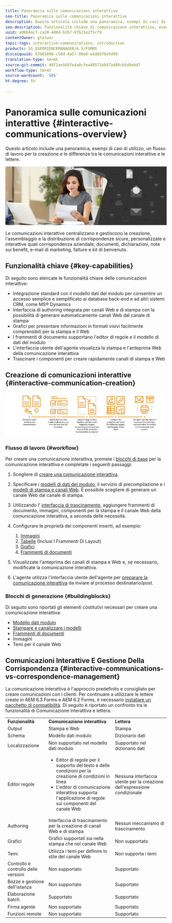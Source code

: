 ```yaml
---
title: Panoramica sulle comunicazioni interattive
seo-title: Panoramica sulle comunicazioni interattive
description: Questo articolo include una panoramica, esempi di casi di utilizzo, un flusso di lavoro per la creazione e le differenze tra le comunicazioni interattive e le lettere.
seo-description: Funzionalità chiave di comunicazione interattiva, esempi di casi di utilizzo, flusso di lavoro di creazione e differenze tra Comunicazione interattiva e Gestione della corrispondenza
uuid: a06b4ac7-ca20-4d6d-b2b7-87b21e2f5cf9
contentOwner: gtalwar
topic-tags: interactive-communications, introduction
products: SG_EXPERIENCEMANAGER/6.5/FORMS
discoiquuid: 67b03098-c58d-4a57-90e0-e4ddd78e5d99
translation-type: tm+mt
source-git-commit: 46f2ae565fe4a8cfea49572eb87a489cb5d9ebd7
workflow-type: tm+mt
source-wordcount: '505'
ht-degree: 5%

---
```



# Panoramica sulle comunicazioni interattive {#interactive-communications-overview}

Questo articolo include una panoramica, esempi di casi di utilizzo, un flusso di lavoro per la creazione e le differenze tra le comunicazioni interattive e le lettere.

![](do-not-localize/correspondence-management.png)

Le comunicazioni interattive centralizzano e gestiscono la creazione, l&#39;assemblaggio e la distribuzione di corrispondenze sicure, personalizzate e interattive quali corrispondenza aziendale, documenti, dichiarazioni, note sui benefit, e-mail di marketing, fatture e kit di benvenuto.

## Funzionalità chiave {#key-capabilities}

Di seguito sono elencate le funzionalità chiave delle comunicazioni interattive:

* Integrazione standard con il modello dati del modulo per consentire un accesso semplice e semplificato ai database back-end e ad altri sistemi CRM, come MS® Dynamics
* Interfaccia di authoring integrata per canali Web e di stampa con la possibilità di generare automaticamente canali Web dal canale di stampa
* Grafici per presentare informazioni in formati visivi facilmente comprensibili per la stampa e il Web
* I frammenti di documento supportano l&#39;editor di regole e il modello di dati del modulo
* L&#39;interfaccia utente dell&#39;agente visualizza la stampa e l&#39;anteprima Web della comunicazione interattiva
* Trascinare i componenti per creare rapidamente canali di stampa e Web

## Creazione di comunicazioni interattive {#interactive-communication-creation}

![interactive_communication-01](assets/interactive_communication-01.jpg)

### Flusso di lavoro {#workflow}

Per creare una comunicazione interattiva, premete i [blocchi di base](#buildingblocks) per la comunicazione interattiva e completate i seguenti passaggi:

1. Scegliere di [creare una comunicazione interattiva](/help/forms/using/create-interactive-communication.md).

1. Specificare i [modelli di dati del modulo](/help/forms/using/data-integration.md), il servizio di precompilazione e i [modelli di stampa e canali Web](/help/forms/using/web-channel-print-channel.md). È possibile scegliere di generare un canale Web dal canale di stampa.

1. Utilizzando l&#39; [interfaccia di trascinamento](/help/forms/using/introduction-interactive-communication-authoring.md), aggiungere frammenti di documento, immagini, componenti per la stampa e il canale Web della comunicazione interattiva, a seconda delle necessità.
1. Configurare le proprietà dei componenti inseriti, ad esempio:

   1. [Immagini](/help/forms/using/create-interactive-communication.md#step2)
   1. [Tabelle](/help/forms/using/create-interactive-communication.md#tables)  (Inclusi I Frammenti Di Layout)
   1. [Grafici](/help/forms/using/chart-component-interactive-communications.md)
   1. [Frammenti di documenti](/help/forms/using/create-interactive-communication.md#document-fragment-properties)

1. Visualizzate l&#39;anteprima dei canali di stampa e Web e, se necessario, modificate la comunicazione interattiva.
1. L&#39;agente utilizza l&#39;interfaccia utente dell&#39;agente per [preparare la comunicazione interattiva](/help/forms/using/prepare-send-interactive-communication.md) da inviare al processo destinatario/post.

### Blocchi di generazione {#buildingblocks}

Di seguito sono riportati gli elementi costitutivi necessari per creare una comunicazione interattiva:

* [Modello dati modulo](/help/forms/using/data-integration.md)
* [Stampare e canalizzare i modelli](/help/forms/using/web-channel-print-channel.md)
* [Frammenti di documenti](/help/forms/using/document-fragments.md)
* Immagini
* [](/help/forms/using/themes.md) Temi per il canale Web

## Comunicazioni Interattive E Gestione Della Corrispondenza {#interactive-communications-vs-correspondence-management}

La comunicazione interattiva è l&#39;approccio predefinito e consigliato per creare comunicazioni con i clienti. Per continuare a utilizzare le lettere create in AEM 6.3 Forms e AEM 6.2 Forms, è necessario [installare un pacchetto di compatibilità](/help/forms/using/compatibility-package.md). Di seguito è riportato un confronto tra le funzionalità di Comunicazione interattiva e lettera.

<table>
 <tbody>
  <tr>
   <td><strong>Funzionalità</strong></td>
   <td><strong>Comunicazione interattiva</strong></td>
   <td><strong>Lettera</strong></td>
  </tr>
  <tr>
   <td>Output</td>
   <td>Stampa e Web</td>
   <td>Stampa</td>
  </tr>
  <tr>
   <td>Schema</td>
   <td>Modello dati modulo </td>
   <td>Dizionario dati </td>
  </tr>
  <tr>
   <td>Localizzazione</td>
   <td>Non supportato nel modello dati modulo</td>
   <td>Supportato nel dizionario dati</td>
  </tr>
  <tr>
   <td>Editor regole</td>
   <td>
    <ul>
     <li>Editor di regole per il supporto del testo e delle condizioni per la creazione di condizioni in linea</li>
     <li>L'editor di comunicazione interattiva supporta l'applicazione di regole sui componenti del canale Web</li>
    </ul> </td>
   <td>Nessuna interfaccia utente per la creazione dell'espressione condizionale</td>
  </tr>
  <tr>
   <td>Authoring  </td>
   <td>Interfaccia di trascinamento per la creazione di canali Web e di stampa</td>
   <td>Nessun meccanismo di trascinamento </td>
  </tr>
  <tr>
   <td>Grafici</td>
   <td>Grafici supportati sia nella stampa che nel canale Web</td>
   <td>Non supportato</td>
  </tr>
  <tr>
   <td>Temi</td>
   <td>Utilizza i temi per definire lo stile del canale Web</td>
   <td>Non supporta i temi</td>
  </tr>
  <tr>
   <td>Controllo e controllo delle versioni</td>
   <td>Non supportato</td>
   <td>Supportato</td>
  </tr>
  <tr>
   <td>Bozze e gestione dell'istanza</td>
   <td>Non supportato</td>
   <td>Supportato</td>
  </tr>
  <tr>
   <td>Elaborazione batch</td>
   <td>Supportato </td>
   <td>Supportato</td>
  </tr>
  <tr>
   <td>Firma agente</td>
   <td>Non supportato</td>
   <td>Supportato</td>
  </tr>
  <tr>
   <td>Funzioni remote</td>
   <td>Non supportato</td>
   <td>Supportato</td>
  </tr>
 </tbody>
</table>

